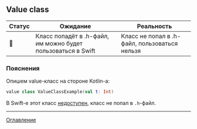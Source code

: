 ## Value class

| Статус          | Ожидание                                                     | Реальность                                    |
| --------------- | ------------------------------------------------------------ | --------------------------------------------- |
| :no_entry_sign: | Класс попадёт в .h-файл, им можно будет пользоваться в Swift | Класс не попал в .h-файл, пользоваться нельзя |

### Пояснения

Опишем value-класс на стороне Kotlin-а:

```kotlin
value class ValueClassExample(val t: Int)
```

В Swift-е этот класс [недоступен](https://kotlinlang.org/docs/native-objc-interop.html#unsupported), 
класс не попал в `.h`-файл.

---
[Оглавление](/README.md)